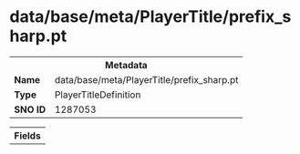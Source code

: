 <h1>data/base/meta/PlayerTitle/prefix_sharp.pt</h1><table><tr><th colspan="100%">Metadata</th></tr><tr><td><b>Name</b></td><td>data/base/meta/PlayerTitle/prefix_sharp.pt</td></tr><tr><td><b>Type</b></td><td>PlayerTitleDefinition</td></tr><tr><td><b>SNO ID</b></td><td>1287053</td></tr></table>

<table><tr><th colspan="100%">Fields</th></tr></table>

